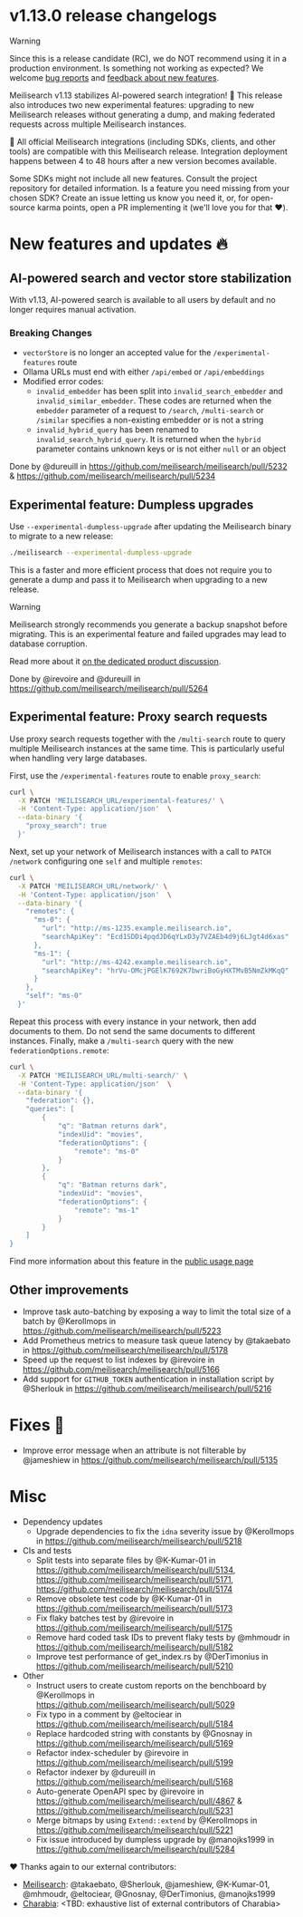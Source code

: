 # v1.13.0 release changelogs

<!-- The following line should ONLY be put PRE-release changelogs -->
> [!WARNING]
> Since this is a release candidate (RC), we do NOT recommend using it in a production environment. Is something not working as expected? We welcome [bug reports](https://github.com/meilisearch/meilisearch/issues/new/choose) and [feedback about new features](https://github.com/meilisearch/product/discussions).

Meilisearch v1.13 stabilizes AI-powered search integration! 🎉 This release also introduces two new experimental features: upgrading to new Meilisearch releases without generating a dump, and making federated requests across multiple Meilisearch instances.

<!-- The following lines should NOT be put in the PRE-release changelogs -->
🧰 All official Meilisearch integrations (including SDKs, clients, and other tools) are compatible with this Meilisearch release. Integration deployment happens between 4 to 48 hours after a new version becomes available.

<!-- The following lines should NOT be put in the PRE-release changelogs -->
Some SDKs might not include all new features. Consult the project repository for detailed information. Is a feature you need missing from your chosen SDK? Create an issue letting us know you need it, or, for open-source karma points, open a PR implementing it (we'll love you for that ❤️).

# New features and updates 🔥

## AI-powered search and vector store stabilization

With v1.13, AI-powered search is available to all users by default and no longer requires manual activation.

### Breaking Changes

* `vectorStore` is no longer an accepted value for the `/experimental-features` route
* Ollama URLs must end with either `/api/embed` or `/api/embeddings`
* Modified error codes:
  - `invalid_embedder` has been split into `invalid_search_embedder` and `invalid_similar_embedder`. These codes are returned when the `embedder` parameter of a request to `/search`, `/multi-search` or `/similar` specifies a non-existing embedder or is not a string
  - `invalid_hybrid_query` has been renamed to `invalid_search_hybrid_query`. It is returned when the `hybrid` parameter contains unknown keys or is not either `null` or an object

Done by @dureuill in https://github.com/meilisearch/meilisearch/pull/5232 & https://github.com/meilisearch/meilisearch/pull/5234

## Experimental feature: Dumpless upgrades

Use `--experimental-dumpless-upgrade` after updating the Meilisearch binary to migrate to a new release:

```sh
./meilisearch --experimental-dumpless-upgrade
```

This is a faster and more efficient process that does not require you to generate a dump and pass it to Meilisearch when upgrading to a new release.

> [!WARNING]  
> Meilisearch strongly recommends you generate a backup snapshot before migrating. This is an experimental feature and failed upgrades may lead to database corruption.

Read more about it [on the dedicated product discussion](https://github.com/orgs/meilisearch/discussions/804).

Done by @irevoire and @dureuill in https://github.com/meilisearch/meilisearch/pull/5264

## Experimental feature: Proxy search requests

Use proxy search requests together with the `/multi-search` route to query multiple Meilisearch instances at the same time. This is particularly useful when handling very large databases.

First, use the `/experimental-features` route to enable `proxy_search`:

```sh
curl \
  -X PATCH 'MEILISEARCH_URL/experimental-features/' \
  -H 'Content-Type: application/json'  \
  --data-binary '{
    "proxy_search": true
  }'
```

Next, set up your network of Meilisearch instances with a call to `PATCH /network` configuring one `self` and multiple `remotes`:

```sh
curl \
  -X PATCH 'MEILISEARCH_URL/network/' \
  -H 'Content-Type: application/json'  \
  --data-binary '{
    "remotes": {
      "ms-0": {
        "url": "http://ms-1235.example.meilisearch.io",
        "searchApiKey": "Ecd1SDDi4pqdJD6qYLxD3y7VZAEb4d9j6LJgt4d6xas"
      },
      "ms-1": {
        "url": "http://ms-4242.example.meilisearch.io",
        "searchApiKey": "hrVu-OMcjPGElK7692K7bwriBoGyHXTMvB5NmZkMKqQ"
      }
    },
    "self": "ms-0"
  }'
```
Repeat this process with every instance in your network, then add documents to them. Do not send the same documents to different instances.
Finally, make a `/multi-search` query with the new `federationOptions.remote`:

```sh
curl \
  -X PATCH 'MEILISEARCH_URL/multi-search/' \
  -H 'Content-Type: application/json'  \
  --data-binary '{
    "federation": {},
    "queries": [
        {
            "q": "Batman returns dark",
            "indexUid": "movies",
            "federationOptions": {
                "remote": "ms-0"
            }
        },
        {
            "q": "Batman returns dark",
            "indexUid": "movies",
            "federationOptions": {
                "remote": "ms-1"
            }
        }
    ]
}
```

Find more information about this feature in the [public usage page](https://meilisearch.notion.site/API-usage-Remote-search-request-f64fae093abf409e9434c9b9c8fab6f3?pvs=74)


## Other improvements

* Improve task auto-batching by exposing a way to limit the total size of a batch by @Kerollmops in https://github.com/meilisearch/meilisearch/pull/5223
* Add Prometheus metrics to measure task queue latency by @takaebato in https://github.com/meilisearch/meilisearch/pull/5178
* Speed up the request to list indexes by @irevoire in https://github.com/meilisearch/meilisearch/pull/5166
* Add support for `GITHUB_TOKEN` authentication in installation script by @Sherlouk in https://github.com/meilisearch/meilisearch/pull/5216

# Fixes 🐞

* Improve error message when an attribute is not filterable by @jameshiew in https://github.com/meilisearch/meilisearch/pull/5135

# Misc

* Dependency updates
  * Upgrade dependencies to fix the `idna` severity issue by @Kerollmops in https://github.com/meilisearch/meilisearch/pull/5218
* CIs and tests
  * Split tests into separate files by @K-Kumar-01 in https://github.com/meilisearch/meilisearch/pull/5134, https://github.com/meilisearch/meilisearch/pull/5171, https://github.com/meilisearch/meilisearch/pull/5174
  * Remove obsolete test code by @K-Kumar-01 in https://github.com/meilisearch/meilisearch/pull/5173
  * Fix flaky batches test by @irevoire in https://github.com/meilisearch/meilisearch/pull/5175
  * Remove hard coded task IDs to prevent flaky tests by @mhmoudr in https://github.com/meilisearch/meilisearch/pull/5182
  * Improve test performance of get_index.rs by @DerTimonius in https://github.com/meilisearch/meilisearch/pull/5210
* Other
  * Instruct users to create custom reports on the benchboard by @Kerollmops in https://github.com/meilisearch/meilisearch/pull/5029
  * Fix typo in a comment by @eltociear in https://github.com/meilisearch/meilisearch/pull/5184
  * Replace hardcoded string with constants by @Gnosnay in https://github.com/meilisearch/meilisearch/pull/5169
  * Refactor index-scheduler by @irevoire in https://github.com/meilisearch/meilisearch/pull/5199
  * Refactor indexer by @dureuill in https://github.com/meilisearch/meilisearch/pull/5168
  * Auto-generate OpenAPI spec by @irevoire in https://github.com/meilisearch/meilisearch/pull/4867 & https://github.com/meilisearch/meilisearch/pull/5231
  * Merge bitmaps by using `Extend::extend` by @Kerollmops in https://github.com/meilisearch/meilisearch/pull/5221
  * Fix issue introduced by dumpless upgrade by @manojks1999 in https://github.com/meilisearch/meilisearch/pull/5284

❤️ Thanks again to our external contributors:
- [Meilisearch](https://github.com/meilisearch/meilisearch): @takaebato, @Sherlouk, @jameshiew, @K-Kumar-01, @mhmoudr, @eltociear, @Gnosnay, @DerTimonius, @manojks1999
- [Charabia](https://github.com/meilisearch/charabia): <TBD: exhaustive list of external contributors of Charabia>
